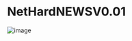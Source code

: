 # NetHardNEWSV0.01
![image](https://github.com/popo1379/NetHardNEWSV0.01/raw/master/images_folder/20170228_162912.mp4_1488270823.gif)
